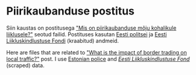# Piirikaubanduse postitus

Siin kaustas on postitusega ["Mis on piirikaubanduse mõju kohalikule liiklusele?"](https://opendata.riik.ee/et/blog/mis-piirikaubanduse-m%C3%B5ju-kohalikule-liiklusele) seotud failid. Postituses kasutan [Eesti politsei](https://www2.politsei.ee/et/organisatsioon/analuus-ja-statistika/avaandmed.dot) ja [Eesti Liikluskindlustuse Fondi](http://kindlustus.maps.arcgis.com/apps/Viewer/index.html?appid=abd977aeea074631845cc67bfc3da87d) (kraabitud) andmeid.

Here are files that are related to ["What is the impact of border trading on local traffic?"](https://opendata.riik.ee/en/blog/what-impact-border-trading-local-traffic) post. I use [Estonian police](https://www2.politsei.ee/et/organisatsioon/analuus-ja-statistika/avaandmed.dot) and [*Eesti Liikluskindlustuse Fond*](http://kindlustus.maps.arcgis.com/apps/Viewer/index.html?appid=abd977aeea074631845cc67bfc3da87d) (scraped) data.
